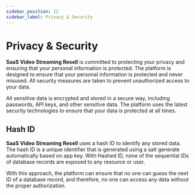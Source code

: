 ```yaml
---
sidebar_position: 12
sidebar_label: Privacy & Security
---
```


# Privacy & Security

**SaaS Video Streaming Resell** is committed to protecting your privacy and ensuring that your personal information is protected. The platform is designed to ensure that your personal information is protected and never misused. All security measures are taken to prevent unauthorized access to your data.

All sensitive data is encrypted and stored in a secure way, including passwords, API keys, and other sensitive data. The platform uses the latest security technologies to ensure that your data is protected at all times.

## Hash ID

**SaaS Video Streaming Resell** uses a hash ID to identify any stored data. The hash ID is a unique identifier that is generated using a salt generate automatically based on app key. With Hashed ID, none of the sequential IDs of database records are exposed to any resource or user.

With this approach, the platform can ensure that no one can guess the next ID of a database record, and therefore, no one can access any data without the proper authorization.